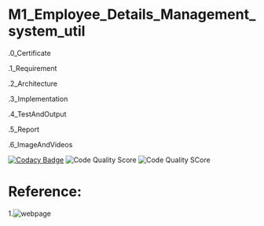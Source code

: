 # M1_Employee_Details_Management_system_util
.0_Certificate

.1_Requirement

.2_Architecture

.3_Implementation

.4_TestAndOutput

.5_Report

.6_ImageAndVideos

[![Codacy Badge](https://app.codacy.com/project/badge/Grade/a4929c216a9842688dd1ce5ae5eb01e5)](https://www.codacy.com/gh/rohith-ramamoorthy/M1_Employee_Details_Management_system_util/dashboard?utm_source=github.com&amp;utm_medium=referral&amp;utm_content=rohith-ramamoorthy/M1_Employee_Details_Management_system_util&amp;utm_campaign=Badge_Grade)
![Code Quality Score](https://api.codiga.io/project/31139/score/svg) 
![Code Quality SCore](https://api.codiga.io/project/31139/status/svg)

# Reference:
1.![webpage](https://www.cselectricalandelectronics.com/c-programming-projects-with-source-code-coding-projects-ideas/)
